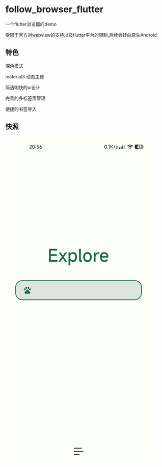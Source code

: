 # follow_browser_flutter

一个flutter浏览器的demo

受限于官方对webview的支持以及flutter平台的限制,后续会转向原生Android

## 特色

深色模式

material3 动态主题

简洁明快的ui设计

完善的多标签页管理

便捷的书签导入

## 快照
![](https://github.com/chen08209/follow_browser_flutter/blob/main/snapshot/Screenshot_2023-02-04-20-56-41-290_com.example.fo.jpg)
